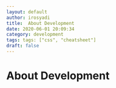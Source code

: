```yaml
---
layout: default
author: irosyadi
title:  About Development
date: 2020-06-01 20:09:34
category: development
tags: tags: ["css", "cheatsheet"]
draft: false
---
```


# About Development